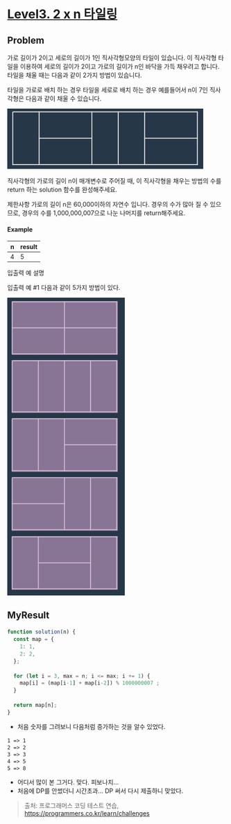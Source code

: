 # [Level3. 2 x n 타일링](https://programmers.co.kr/learn/courses/30/lessons/12900)

## Problem

가로 길이가 2이고 세로의 길이가 1인 직사각형모양의 타일이 있습니다. 이 직사각형 타일을 이용하여 세로의 길이가 2이고 가로의 길이가 n인 바닥을 가득 채우려고 합니다. 타일을 채울 때는 다음과 같이 2가지 방법이 있습니다.

타일을 가로로 배치 하는 경우
타일을 세로로 배치 하는 경우
예를들어서 n이 7인 직사각형은 다음과 같이 채울 수 있습니다.

![img](../img/2xn_1.png)

직사각형의 가로의 길이 n이 매개변수로 주어질 때, 이 직사각형을 채우는 방법의 수를 return 하는 solution 함수를 완성해주세요.

제한사항
가로의 길이 n은 60,000이하의 자연수 입니다.
경우의 수가 많아 질 수 있으므로, 경우의 수를 1,000,000,007으로 나눈 나머지를 return해주세요.

#### Example

|n|result|
|-|------|
|4|	5|

입출력 예 설명

입출력 예 #1
다음과 같이 5가지 방법이 있다.

![img2](../img/2xn_2.png)

## MyResult

```js
function solution(n) {
  const map = {
    1: 1,
    2: 2,
  };

  for (let i = 3, max = n; i <= max; i += 1) {
    map[i] = (map[i-1] + map[i-2]) % 1000000007 ;
  }
  
  return map[n];
}
```

- 처음 숫자를 그려보니 다음처럼 증가하는 것을 알수 있었다.

``` text
1 => 1
2 => 2
3 => 3
4 => 5
5 => 8
```

- 어디서 많이 본 그거다. 맞다. 피보나치...
- 처음에 DP를 안썼더니 시간초과... DP 써서 다시 제출하니 맞았다.

> 출처: 프로그래머스 코딩 테스트 연습, https://programmers.co.kr/learn/challenges